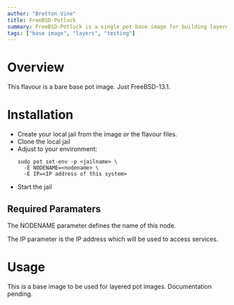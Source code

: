 ```yaml
---
author: "Bretton Vine"
title: FreeBSD-Potluck
summary: FreeBSD-Potluck is a single pot base image for building layered images.
tags: ["base image", "layers", "testing"]
---
```


# Overview

This flavour is a bare base pot image. Just FreeBSD-13.1.

# Installation

* Create your local jail from the image or the flavour files.
* Clone the local jail
* Adjust to your environment:
  ```
  sudo pot set-env -p <jailname> \
    -E NODENAME=<nodename> \
    -E IP=<IP address of this system>
  ```
* Start the jail

## Required Paramaters
The NODENAME parameter defines the name of this node.

The IP parameter is the IP address which will be used to access services.

# Usage

This is a base image to be used for layered pot images. Documentation pending.

